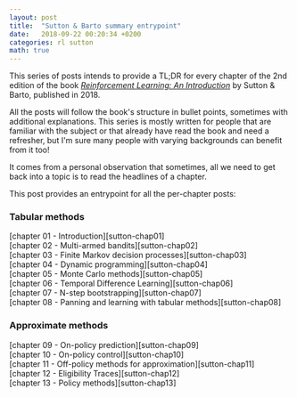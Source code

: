 ```yaml
---
layout: post
title:  "Sutton & Barto summary entrypoint"
date:   2018-09-22 00:20:34 +0200
categories: rl sutton
math: true
---
```


This series of posts intends to provide a TL;DR for every chapter of the 2nd edition of the book [_Reinforcement Learning: An Introduction_][sutton-book] by Sutton & Barto, published in 2018.

All the posts will follow the book's structure in bullet points, sometimes with additional explanations. This series is mostly written for people that are familiar with the subject or that already have read the book and need a refresher, but I'm sure many people with varying backgrounds can benefit from it too!

It comes from a personal observation that sometimes, all we need to get back into a topic is to read the headlines of a chapter.

This post provides an entrypoint for all the per-chapter posts:

<h3>Tabular methods</h3>
[chapter 01 - Introduction][sutton-chap01]<br/>
[chapter 02 - Multi-armed bandits][sutton-chap02]<br/>
[chapter 03 - Finite Markov decision processes][sutton-chap03]<br/>
[chapter 04 - Dynamic programming][sutton-chap04]<br/>
[chapter 05 - Monte Carlo methods][sutton-chap05]<br/>
[chapter 06 - Temporal Difference Learning][sutton-chap06]<br/>
[chapter 07 - N-step bootstrapping][sutton-chap07]<br/>
[chapter 08 - Panning and learning with tabular methods][sutton-chap08]<br/>

<h3>Approximate methods</h3>
[chapter 09 - On-policy prediction][sutton-chap09]<br/>
[chapter 10 - On-policy control][sutton-chap10]<br/>
[chapter 11 - Off-policy methods for approximation][sutton-chap11]<br/>
[chapter 12 - Eligibility Traces][sutton-chap12]<br/>
[chapter 13 - Policy methods][sutton-chap13]<br/>


[sutton-book]: http://incompleteideas.net/book/the-book.html
[sutton-chap01]: /blog/2018/09/22/sutton-chap01-intro
[sutton-chap02]: /blog/2018/09/22/sutton-chap02-bandits
[sutton-chap03]: /blog/2018/09/23/sutton-chap03-mdp
[sutton-chap04]: /blog/2018/09/24/sutton-chap04-dp
[sutton-chap05]: /blog/2018/10/22/sutton-chap05-montecarlo
[sutton-chap06]: /blog/2018/10/22/sutton-chap06-td
[sutton-chap07]: /blog/2018/10/23/sutton-chap07-nstep
[sutton-chap08]: /blog/2018/10/26/sutton-chap08
[sutton-chap09]: /blog/2018/10/30/sutton-chap09
[sutton-chap10]: /blog/2018/10/31/sutton-chap10
[sutton-chap11]: /blog/2018/12/13/sutton-chap11
[sutton-chap12]: /blog/2018/12/20/sutton-chap12
[sutton-chap13]: /blog/2018/12/21/sutton-chap13

